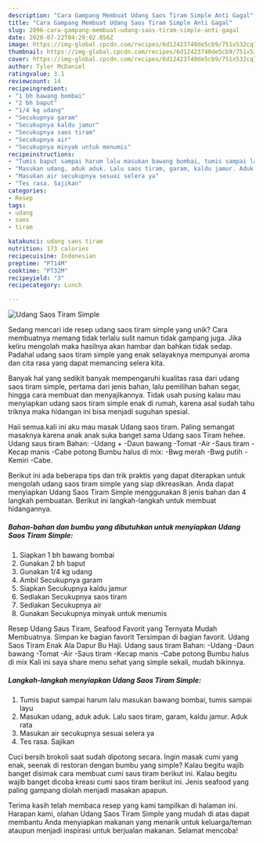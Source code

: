 ```yaml
---
description: "Cara Gampang Membuat Udang Saos Tiram Simple Anti Gagal"
title: "Cara Gampang Membuat Udang Saos Tiram Simple Anti Gagal"
slug: 2096-cara-gampang-membuat-udang-saos-tiram-simple-anti-gagal
date: 2020-07-22T04:29:02.056Z
image: https://img-global.cpcdn.com/recipes/6d12423740de5cb9/751x532cq70/udang-saos-tiram-simple-foto-resep-utama.jpg
thumbnail: https://img-global.cpcdn.com/recipes/6d12423740de5cb9/751x532cq70/udang-saos-tiram-simple-foto-resep-utama.jpg
cover: https://img-global.cpcdn.com/recipes/6d12423740de5cb9/751x532cq70/udang-saos-tiram-simple-foto-resep-utama.jpg
author: Tyler McDaniel
ratingvalue: 3.1
reviewcount: 14
recipeingredient:
- "1 bh bawang bombai"
- "2 bh baput"
- "1/4 kg udang"
- "Secukupnya garam"
- "Secukupnya kaldu jamur"
- "Secukupnya saos tiram"
- "Secukupnya air"
- "Secukupnya minyak untuk menumis"
recipeinstructions:
- "Tumis baput sampai harum lalu masukan bawang bombai, tumis sampai layu"
- "Masukan udang, aduk aduk. Lalu saos tiram, garam, kaldu jamur. Aduk rata"
- "Masukan air secukupnya sesuai selera ya"
- "Tes rasa. Sajikan"
categories:
- Resep
tags:
- udang
- saos
- tiram

katakunci: udang saos tiram 
nutrition: 173 calories
recipecuisine: Indonesian
preptime: "PT14M"
cooktime: "PT32M"
recipeyield: "3"
recipecategory: Lunch

---
```



![Udang Saos Tiram Simple](https://img-global.cpcdn.com/recipes/6d12423740de5cb9/751x532cq70/udang-saos-tiram-simple-foto-resep-utama.jpg)

Sedang mencari ide resep udang saos tiram simple yang unik? Cara membuatnya memang tidak terlalu sulit namun tidak gampang juga. Jika keliru mengolah maka hasilnya akan hambar dan bahkan tidak sedap. Padahal udang saos tiram simple yang enak selayaknya mempunyai aroma dan cita rasa yang dapat memancing selera kita.

Banyak hal yang sedikit banyak mempengaruhi kualitas rasa dari udang saos tiram simple, pertama dari jenis bahan, lalu pemilihan bahan segar, hingga cara membuat dan menyajikannya. Tidak usah pusing kalau mau menyiapkan udang saos tiram simple enak di rumah, karena asal sudah tahu triknya maka hidangan ini bisa menjadi suguhan spesial.

Haii semua.kali ini aku mau masak Udang saos tiram. Paling semangat masaknya karena anak anak suka banget sama Udang saos Tiram hehee. Udang saus tiram Bahan: -Udang + -Daun bawang -Tomat -Air -Saus tiram -Kecap manis -Cabe potong Bumbu halus di mix: -Bwg merah -Bwg putih -Kemiri -Cabe.


Berikut ini ada beberapa tips dan trik praktis yang dapat diterapkan untuk mengolah udang saos tiram simple yang siap dikreasikan. Anda dapat menyiapkan Udang Saos Tiram Simple menggunakan 8 jenis bahan dan 4 langkah pembuatan. Berikut ini langkah-langkah untuk membuat hidangannya.

<!--inarticleads1-->

##### Bahan-bahan dan bumbu yang dibutuhkan untuk menyiapkan Udang Saos Tiram Simple:

1. Siapkan 1 bh bawang bombai
1. Gunakan 2 bh baput
1. Gunakan 1/4 kg udang
1. Ambil Secukupnya garam
1. Siapkan Secukupnya kaldu jamur
1. Sediakan Secukupnya saos tiram
1. Sediakan Secukupnya air
1. Gunakan Secukupnya minyak untuk menumis


Resep Udang Saus Tiram, Seafood Favorit yang Ternyata Mudah Membuatnya. Simpan ke bagian favorit Tersimpan di bagian favorit. Udang Saos Tiram Enak Ala Dapur Bu Haji. Udang saus tiram Bahan: -Udang -Daun bawang -Tomat -Air -Saus tiram -Kecap manis -Cabe potong Bumbu halus di mix Kali ini saya share menu sehat yang simple sekali, mudah bikinnya. 

<!--inarticleads2-->

##### Langkah-langkah menyiapkan Udang Saos Tiram Simple:

1. Tumis baput sampai harum lalu masukan bawang bombai, tumis sampai layu
1. Masukan udang, aduk aduk. Lalu saos tiram, garam, kaldu jamur. Aduk rata
1. Masukan air secukupnya sesuai selera ya
1. Tes rasa. Sajikan


Cuci bersih brokoli saat sudah dipotong secara. Ingin masak cumi yang enak, seenak di restoran dengan bumbu yang simple? Kalau begitu wajib banget disimak cara membuat cumi saus tiram berikut ini. Kalau begitu wajib banget dicoba kreasi cumi saos tiram berikut ini. Jenis seafood yang paling gampang diolah menjadi masakan apapun. 

Terima kasih telah membaca resep yang kami tampilkan di halaman ini. Harapan kami, olahan Udang Saos Tiram Simple yang mudah di atas dapat membantu Anda menyiapkan makanan yang menarik untuk keluarga/teman ataupun menjadi inspirasi untuk berjualan makanan. Selamat mencoba!
